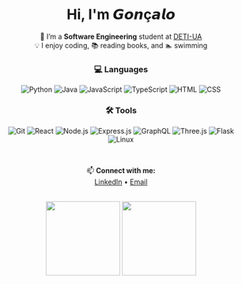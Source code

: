 <h1 align="center">Hi, I'm 𝙂𝙤𝙣ç𝙖𝙡𝙤 </h1>

<p align="center">
  🌱 I’m a <b>Software Engineering</b> student at 
  <a href="https://www.ua.pt/en/deti">DETI-UA</a> <br/>
  💡 I enjoy coding, 📚 reading books, and 🏊 swimming
</p>


<h3 align="center">💻 Languages</h3>
<p align="center">
  <img title="Python" src="https://skillicons.dev/icons?i=python" />
  <img title="Java" src="https://skillicons.dev/icons?i=java" />
  <img title="JavaScript" src="https://skillicons.dev/icons?i=javascript" />
  <img title="TypeScript" src="https://skillicons.dev/icons?i=typescript" />
  <img title="HTML" src="https://skillicons.dev/icons?i=html" />
  <img title="CSS" src="https://skillicons.dev/icons?i=css" />
</p>

<h3 align="center">🛠️ Tools</h3>
<p align="center">
  <img title="Git" src="https://skillicons.dev/icons?i=git" />
  <img title="React" src="https://skillicons.dev/icons?i=react" />
  <img title="Node.js" src="https://skillicons.dev/icons?i=nodejs" />
  <img title="Express.js" src="https://skillicons.dev/icons?i=express" />
  <img title="GraphQL" src="https://skillicons.dev/icons?i=graphql" />
  <img title="Three.js" src="https://skillicons.dev/icons?i=threejs" />
  <img title="Flask" src="https://skillicons.dev/icons?i=flask" />
  <img title="Linux" src="https://skillicons.dev/icons?i=linux" />
</p>

<br>

<p align="center">
  📫 <b>Connect with me:</b><br/>
  <a href="https://www.linkedin.com/in/goncalooliveirasilva">LinkedIn</a> • 
  <a href="mailto:goncalo.silva.dev@proton.me">Email</a>
</p>

<br>

<div align="center">
  <img src="https://github-readme-activity-graph.vercel.app/graph?username=goncalooliveirasilva&theme=merko&radius=16&hide_border=true" height=150px/>
  <img src="https://github-readme-stats.vercel.app/api?username=goncalooliveirasilva&show_icons=true&count_private=true&theme=merko&hide_border=true" height=150px />
</div>

<!---
goncalooliveirasilva/goncalooliveirasilva is a ✨ special ✨ repository because its `README.md` (this file) appears on your GitHub profile.
You can click the Preview link to take a look at your changes.
--->
